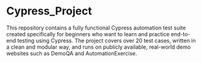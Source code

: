 # Cypress_Project
This repository contains a fully functional Cypress automation test suite created specifically for beginners who want to learn and practice end-to-end testing using Cypress. The project covers over 20 test cases, written in a clean and modular way, and runs on publicly available, real-world demo websites such as DemoQA and AutomationExercise. 
